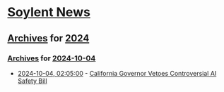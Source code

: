 # [Soylent News](../../../README.md)

## [Archives](../../index.md) for [2024](../index.md)

### [Archives](../../index.md) for [2024-10-04](index.md)

* [2024-10-04, 02:05:00](https://soylentnews.org/article.pl?sid=24/10/03/0349252&from=rss) - [California Governor Vetoes Controversial AI Safety Bill](https://soylentnews.org/article.pl?sid=24/10/03/0349252&from=rss)
